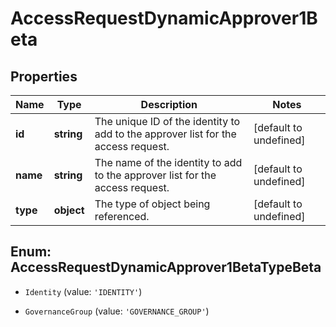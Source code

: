# AccessRequestDynamicApprover1Beta

## Properties

Name | Type | Description | Notes
------------ | ------------- | ------------- | -------------
**id** | **string** | The unique ID of the identity to add to the approver list for the access request. | [default to undefined]
**name** | **string** | The name of the identity to add to the approver list for the access request. | [default to undefined]
**type** | **object** | The type of object being referenced. | [default to undefined]



## Enum: AccessRequestDynamicApprover1BetaTypeBeta


* `Identity` (value: `'IDENTITY'`)

* `GovernanceGroup` (value: `'GOVERNANCE_GROUP'`)



